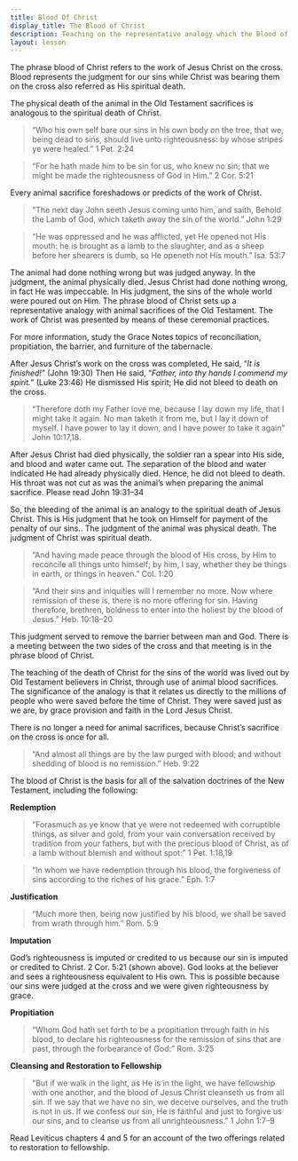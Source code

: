 ```yaml
---
title: Blood Of Christ
display_title: The Blood of Christ
description: Teaching on the representative analogy which the Blood of Christ forms with the death of the animal on the altar.
layout: lesson
---
```


The phrase blood of Christ refers to the work of Jesus Christ on the cross. Blood represents the judgment for our sins while Christ was bearing them on the cross also referred as His spiritual death.

The physical death of the animal in the Old Testament sacrifices is analogous to the spiritual death of Christ.

> “Who his own self bare our sins in his own body on the tree, that we, being dead to sins, should live unto righteousness: by whose stripes ye were healed.” 1 Pet. 2:24

> “For he hath made him to be sin for us, who knew no sin; that we might be made the righteousness of God in Him.” 2 Cor. 5:21

Every animal sacrifice foreshadows or predicts of the work of Christ.

> “The next day John seeth Jesus coming unto him, and saith, Behold the Lamb of God, which taketh away the sin of the world.” John 1:29

> “He was oppressed and he was afflicted, yet He opened not His mouth: he is brought as a lamb to the slaughter, and as a sheep before her shearers is dumb, so He openeth not His mouth.” Isa. 53:7

The animal had done nothing wrong but was judged anyway. In the judgment, the animal physically died. Jesus Christ had done nothing wrong, in fact He was impeccable. In His judgment, the sins of the whole world were poured out on Him. The phrase blood of Christ sets up a representative analogy with animal sacrifices of the Old Testament. The work of Christ was presented by means of these ceremonial practices.

For more information, study the Grace Notes topics of reconciliation, propitiation, the barrier, and furniture of the tabernacle.

After Jesus Christ’s work on the cross was completed, He said, “_It is finished!_” (John 19:30) Then He said, “_Father, into thy hands I commend my spirit._” (Luke 23:46) He dismissed His spirit; He did not bleed to death on the cross.

> “Therefore doth my Father love me, because I lay down my life, that I might take it again. No man taketh it from me, but I lay it down of myself. I have power to lay it down, and I have power to take it again” John 10:17,18.

After Jesus Christ had died physically, the soldier ran a spear into His side, and blood and water came out. The separation of the blood and water indicated He had already physically died. Hence, he did not bleed to death. His throat was not cut as was the animal’s when preparing the animal sacrifice. Please read John 19:31–34

So, the bleeding of the animal is an analogy to the spiritual death of Jesus Christ. This is His judgment that he took on Himself for payment of the penalty of our sins.. The judgment of the animal was physical death. The judgment of Christ was spiritual death.

> “And having made peace through the blood of His cross, by Him to reconcile all things unto himself; by him, I say, whether they be things in earth, or things in heaven.” Col. 1:20

> “And their sins and iniquities will I remember no more. Now where remission of these is, there is no more offering for sin. Having therefore, brethren, boldness to enter into the holiest by the blood of Jesus.” Heb. 10:18–20

This judgment served to remove the barrier between man and God. There is a meeting between the two sides of the cross and that meeting is in the phrase blood of Christ.

The teaching of the death of Christ for the sins of the world was lived out by Old Testament believers in Christ, through use of animal blood sacrifices. The significance of the analogy is that it relates us directly to the millions of people who were saved before the time of Christ. They were saved just as we are, by grace provision and faith in the Lord Jesus Christ.

There is no longer a need for animal sacrifices, because Christ’s sacrifice on the cross is once for all.

> “And almost all things are by the law purged with blood; and without shedding of blood is no remission.” Heb. 9:22

The blood of Christ is the basis for all of the salvation doctrines of the New Testament, including the following:

**Redemption**

> “Forasmuch as ye know that ye were not redeemed with corruptible things, as silver and gold, from your vain conversation received by tradition from your fathers, but with the precious blood of Christ, as of a lamb without blemish and without spot:” 1 Pet. 1:18,19

> “In whom we have redemption through his blood, the forgiveness of sins according to the riches of his grace.” Eph. 1:7

**Justification**

> “Much more then, being now justified by his blood, we shall be saved from wrath through him.” Rom. 5:9

**Imputation**

God’s righteousness is imputed or credited to us because our sin is imputed or credited to Christ. 2 Cor. 5:21 (shown above). God looks at the believer and sees a righteousness equivalent to His own. This is possible because our sins were judged at the cross and we were given righteousness by grace.

**Propitiation**

> “Whom God hath set forth to be a propitiation through faith in his blood, to declare his righteousness for the remission of sins that are past, through the forbearance of God:” Rom. 3:25

**Cleansing and Restoration to Fellowship**

> “But if we walk in the light, as He is in the light, we have fellowship with one another, and the blood of Jesus Christ cleanseth us from all sin. If we say that we have no sin, we deceive ourselves, and the truth is not in us. If we confess our sin, He is faithful and just to forgive us our sins, and to cleanse us from all unrighteousness.” 1 John 1:7–9

Read Leviticus chapters 4 and 5 for an account of the two offerings related to restoration to fellowship.

